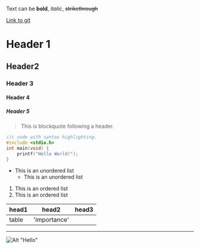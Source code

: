 Text can be **bold**, _italic_, ~~strikethrough~~

[Link to git](http://github.com)

# Header 1
## Header2
### Header 3
#### Header 4
##### Header 5

> This is blockquote following a header.

```c
//c code with syntax highlighting.
#include <stdio.h>
int main(void) {
	printf("Hello World!");
}
```

* This is an unordered list
	* This is an unordered list



1. This is an ordered list
2. This is an ordered list

|head1  |head2       |head3  |
|:------|------------|-------|
|table  |'importance'|       |



***
![Alt "Hello"](http://guides,github.com/activities/hello-world/branching.png)
